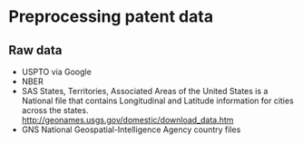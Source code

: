 # Preprocessing patent data


## Raw data

* USPTO via Google
* NBER  
* SAS States, Territories, Associated Areas of the United States is a
  National file that contains Longitudinal and Latitude information for
cities across the states.  http://geonames.usgs.gov/domestic/download_data.htm 
* GNS  National Geospatial-Intelligence Agency country files


